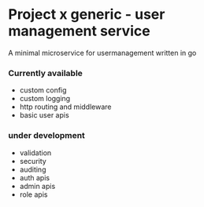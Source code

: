 # Project x generic - user management service
A minimal microservice for usermanagement written in go

### Currently available
- custom config
- custom logging
- http routing and middleware
- basic user apis

### under development
- validation
- security
- auditing
- auth apis
- admin apis
- role apis
